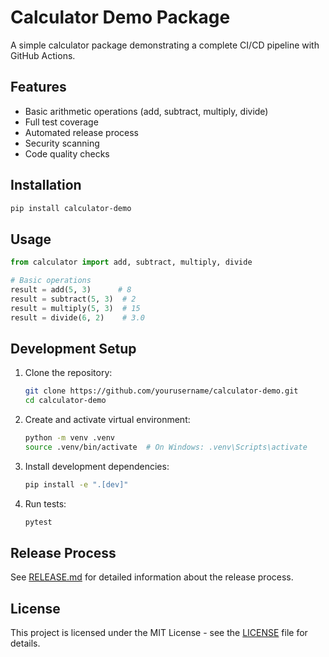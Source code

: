 # Calculator Demo Package

A simple calculator package demonstrating a complete CI/CD pipeline with GitHub Actions.

## Features

- Basic arithmetic operations (add, subtract, multiply, divide)
- Full test coverage
- Automated release process
- Security scanning
- Code quality checks

## Installation

```bash
pip install calculator-demo
```

## Usage

```python
from calculator import add, subtract, multiply, divide

# Basic operations
result = add(5, 3)      # 8
result = subtract(5, 3)  # 2
result = multiply(5, 3)  # 15
result = divide(6, 2)    # 3.0
```

## Development Setup

1. Clone the repository:

   ```bash
   git clone https://github.com/yourusername/calculator-demo.git
   cd calculator-demo
   ```

2. Create and activate virtual environment:

   ```bash
   python -m venv .venv
   source .venv/bin/activate  # On Windows: .venv\Scripts\activate
   ```

3. Install development dependencies:

   ```bash
   pip install -e ".[dev]"
   ```

4. Run tests:

   ```bash
   pytest
   ```

## Release Process

See [RELEASE.md](RELEASE.md) for detailed information about the release process.

## License

This project is licensed under the MIT License - see the [LICENSE](LICENSE)
file for details.
